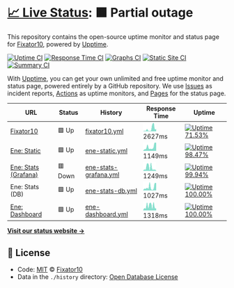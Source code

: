 # [📈 Live Status](https://status.fixator10.ru): <!--live status--> **🟧 Partial outage**

This repository contains the open-source uptime monitor and status page for [Fixator10](https://fixator10.ru), powered by [Upptime](https://github.com/upptime/upptime).

[![Uptime CI](https://github.com/koj-co/upptime/workflows/Uptime%20CI/badge.svg)](https://github.com/koj-co/upptime/actions?query=workflow%3A%22Uptime+CI%22)
[![Response Time CI](https://github.com/koj-co/upptime/workflows/Response%20Time%20CI/badge.svg)](https://github.com/koj-co/upptime/actions?query=workflow%3A%22Response+Time+CI%22)
[![Graphs CI](https://github.com/koj-co/upptime/workflows/Graphs%20CI/badge.svg)](https://github.com/koj-co/upptime/actions?query=workflow%3A%22Graphs+CI%22)
[![Static Site CI](https://github.com/koj-co/upptime/workflows/Static%20Site%20CI/badge.svg)](https://github.com/koj-co/upptime/actions?query=workflow%3A%22Static+Site+CI%22)
[![Summary CI](https://github.com/koj-co/upptime/workflows/Summary%20CI/badge.svg)](https://github.com/koj-co/upptime/actions?query=workflow%3A%22Summary+CI%22)

With [Upptime](https://upptime.js.org), you can get your own unlimited and free uptime monitor and status page, powered entirely by a GitHub repository. We use [Issues](https://github.com/fixator10/status/issues) as incident reports, [Actions](https://github.com/fixator10/status/actions) as uptime monitors, and [Pages](https://status.fixator10.ru) for the status page.

<!--start: status pages-->
<!-- This summary is generated by Upptime (https://github.com/upptime/upptime) -->
<!-- Do not edit this manually, your changes will be overwritten -->

| URL                                                               | Status  | History                                                                                                   | Response Time                                                                           | Uptime                                                                                                                                                                                                                       |
| ----------------------------------------------------------------- | ------- | --------------------------------------------------------------------------------------------------------- | --------------------------------------------------------------------------------------- | ---------------------------------------------------------------------------------------------------------------------------------------------------------------------------------------------------------------------------- |
| [Fixator10](https://fixator10.ru)                                 | 🟩 Up   | [fixator10.yml](https://github.com/fixator10/status/commits/master/history/fixator10.yml)                 | <img alt="Response time graph" src="./graphs/fixator10.png" height="20"> 2627ms         | [![Uptime 71.53%](https://img.shields.io/endpoint?url=https%3A%2F%2Fraw.githubusercontent.com%2Ffixator10%2Fstatus%2Fmaster%2Fapi%2Ffixator10%2Fuptime.json)](https://status.fixator10.ru/history/fixator10)                 |
| [Ene: Static](https://ene.fixator10.ru)                           | 🟩 Up   | [ene-static.yml](https://github.com/fixator10/status/commits/master/history/ene-static.yml)               | <img alt="Response time graph" src="./graphs/ene-static.png" height="20"> 1149ms        | [![Uptime 98.47%](https://img.shields.io/endpoint?url=https%3A%2F%2Fraw.githubusercontent.com%2Ffixator10%2Fstatus%2Fmaster%2Fapi%2Fene-static%2Fuptime.json)](https://status.fixator10.ru/history/ene-static)               |
| [Ene: Stats (Grafana)](https://ene.fixator10.ru/stats/api/health) | 🟥 Down | [ene-stats-grafana.yml](https://github.com/fixator10/status/commits/master/history/ene-stats-grafana.yml) | <img alt="Response time graph" src="./graphs/ene-stats-grafana.png" height="20"> 1249ms | [![Uptime 99.94%](https://img.shields.io/endpoint?url=https%3A%2F%2Fraw.githubusercontent.com%2Ffixator10%2Fstatus%2Fmaster%2Fapi%2Fene-stats-grafana%2Fuptime.json)](https://status.fixator10.ru/history/ene-stats-grafana) |
| Ene: Stats (DB)                                                   | 🟩 Up   | [ene-stats-db.yml](https://github.com/fixator10/status/commits/master/history/ene-stats-db.yml)           | <img alt="Response time graph" src="./graphs/ene-stats-db.png" height="20"> 1027ms      | [![Uptime 100.00%](https://img.shields.io/endpoint?url=https%3A%2F%2Fraw.githubusercontent.com%2Ffixator10%2Fstatus%2Fmaster%2Fapi%2Fene-stats-db%2Fuptime.json)](https://status.fixator10.ru/history/ene-stats-db)          |
| [Ene: Dashboard](https://enedash.fixator10.ru)                    | 🟩 Up   | [ene-dashboard.yml](https://github.com/fixator10/status/commits/master/history/ene-dashboard.yml)         | <img alt="Response time graph" src="./graphs/ene-dashboard.png" height="20"> 1318ms     | [![Uptime 100.00%](https://img.shields.io/endpoint?url=https%3A%2F%2Fraw.githubusercontent.com%2Ffixator10%2Fstatus%2Fmaster%2Fapi%2Fene-dashboard%2Fuptime.json)](https://status.fixator10.ru/history/ene-dashboard)        |

<!--end: status pages-->

[**Visit our status website →**](https://status.fixator10.ru)

## 📄 License

- Code: [MIT](./LICENSE) © [Fixator10](https://fixator10.ru)
- Data in the `./history` directory: [Open Database License](https://opendatacommons.org/licenses/odbl/1-0/)

